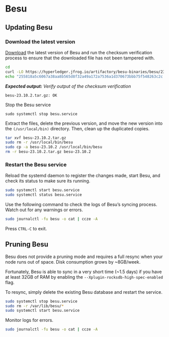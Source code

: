 # Besu

## Updating Besu

### Download the latest version

[Download](https://github.com/hyperledger/besu/releases) the latest version of Besu and run the checksum verification process to ensure that the downloaded file has not been tampered with.

```bash
cd
curl -LO https://hyperledger.jfrog.io/artifactory/besu-binaries/besu/23.10.2/besu-23.10.2.tar.gz
echo "255818a5c6067a38aa8b565d8f32a49a172a7536a1d370673bbb75f548263c2c besu-23.10.2.tar.gz" | sha256sum --check
```

_**Expected output:** Verify output of the checksum verification_

```
besu-23.10.2.tar.gz: OK
```

Stop the Besu service

```
sudo systemctl stop besu.service
```

Extract the files, delete the previous version, and move the new version into the `(/usr/local/bin)` directory. Then, clean up the duplicated copies.

```bash
tar xvf besu-23.10.2.tar.gz
sudo rm -r /usr/local/bin/besu
sudo cp -a besu-23.10.2 /usr/local/bin/besu
rm -r besu-23.10.2.tar.gz besu-23.10.2
```

### Restart the Besu service

Reload the systemd daemon to register the changes made, start Besu, and check its status to make sure its running.

```bash
sudo systemctl start besu.service
sudo systemctl status besu.service
```

Use the following command to check the logs of Besu’s syncing process. Watch out for any warnings or errors.

```bash
sudo journalctl -fu besu -o cat | ccze -A
```

Press `CTRL-C` to exit.

## Pruning Besu

Besu does not provide a pruning mode and requires a full resync when your node runs out of space. Disk consumption grows by \~8GB/week.

Fortunately, Besu is able to sync in a very short time (\~1.5 days) if you have at least 32GB of RAM by enabling the `--Xplugin-rocksdb-high-spec-enabled` flag.

To resync, simply delete the existing Besu database and restart the service.

```sh
sudo systemctl stop besu.service
sudo rm -r /var/lib/besu/*
sudo systemctl start besu.service
```

Monitor logs for errors.

```sh
sudo journalctl -fu besu -o cat | ccze -A
```
